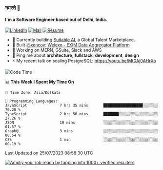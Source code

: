 ### नमस्ते 🙏

#### I'm a Software Engineer based out of Delhi, India.

[![LinkedIn](https://img.shields.io/badge/linkedin-%230077B5.svg)](https://linkedin.com/in/sambhav2612)
[![Mail](https://img.shields.io/badge/gmail-D14836)](mailto:sambhavjain2612@gmail.com)
[![Resume](https://img.shields.io/badge/resume-%23#FFFF00.svg)](https://mega.nz/file/IjA3yaoB#BFfQg1-aKva0piAd_wWs8Hf5dlnYRQ2ZkwtYwNMzBhA)

- 🏢 Currently building [Suitable AI](https://suitable.ai), a Global Talent Marketplace.
- 💅 Built [@xencov](https://github.com/xencov): [Welexo - EXIM Data Aggregator Platform](https://welexo.com)
- 🌱 Working on MERN, GSuite, Slack and AWS
- 💬 Ping me about **architecture**, **fullstack**, **development**, **design**
- ⚡️ My recent talk on scaling PostgreSQL: https://youtu.be/Mt0Aj0AHrXo

<!--START_SECTION:waka-->
![Code Time](http://img.shields.io/badge/Code%20Time-3%2C561%20hrs%2032%20mins-blue)

📊 **This Week I Spent My Time On** 

```text
🕑︎ Time Zone: Asia/Kolkata

💬 Programming Languages: 
JavaScript               7 hrs 35 mins       ██████████████████░░░░░░░   70.28 % 
TypeScript               2 hrs 56 mins       ███████░░░░░░░░░░░░░░░░░░   27.26 % 
JSON                     10 mins             ░░░░░░░░░░░░░░░░░░░░░░░░░   01.57 % 
GraphQL                  3 mins              ░░░░░░░░░░░░░░░░░░░░░░░░░   00.54 % 
CSS                      1 min               ░░░░░░░░░░░░░░░░░░░░░░░░░   00.19 % 
```


 Last Updated on 25/07/2023 08:58:30 UTC
<!--END_SECTION:waka-->

[![Ampliy your job reach by tapping into 1000+ verified recuiters](https://user-images.githubusercontent.com/19583619/212717528-45b497fd-e886-4452-90fe-93829667bd63.png)](https://suitable.ai)

